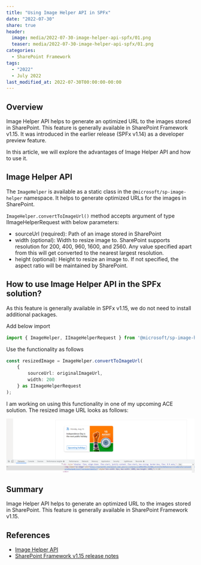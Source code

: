 ```yaml
---
title: "Using Image Helper API in SPFx"
date: "2022-07-30"
share: true
header:
  image: media/2022-07-30-image-helper-api-spfx/01.png
  teaser: media/2022-07-30-image-helper-api-spfx/01.png
categories:
  - SharePoint Framework
tags:
  - "2022"
  - July 2022
last_modified_at: 2022-07-30T00:00:00-00:00
---
```


## Overview

Image Helper API helps to generate an optimized URL to the images stored in SharePoint. This feature is generally available in SharePoint Framework v1.15. It was introduced in the earlier release (SPFx v1.14) as a developer preview feature.

In this article, we will explore the advantages of Image Helper API and how to use it.

## Image Helper API

The `ImageHelper` is available as a static class in the `@microsoft/sp-image-helper` namespace. It helps to generate optimized URLs for the images in SharePoint.

`ImageHelper.convertToImageUrl()` method accepts argument of type IImageHelperRequest with below parameters:

* sourceUrl (required): Path of an image stored in SharePoint
* width (optional): Width to resize image to. SharePoint supports resolution for 200, 400, 960, 1600, and 2560. Any value specified apart from this will get converted to the nearest largest resolution.
* height (optional): Height to resize an image to. If not specified, the aspect ratio will be maintained by SharePoint.

## How to use Image Helper API in the SPFx solution?

As this feature is generally available in SPFx v1.15, we do not need to install additional packages.

Add below import

```typescript
import { ImageHelper, IImageHelperRequest } from '@microsoft/sp-image-helper';
```

Use the functionality as follows

```typescript
const resizedImage = ImageHelper.convertToImageUrl(
    {
        sourceUrl: originalImageUrl,
        width: 200
    } as IImageHelperRequest
);
```

I am working on using this functionality in one of my upcoming ACE solution. The resized image URL looks as follows:

![](/media/2022-07-30-image-helper-api-spfx/01.png)

## Summary

Image Helper API helps to generate an optimized URL to the images stored in SharePoint. This feature is generally available in SharePoint Framework v1.15.

## References

- [Image Helper API](https://docs.microsoft.com/en-us/sharepoint/dev/spfx/image-helper-api?WT.mc_id=M365-MVP-5003693)
- [SharePoint Framework v1.15 release notes](https://docs.microsoft.com/en-us/sharepoint/dev/spfx/release-1.15?WT.mc_id=M365-MVP-5003693)
